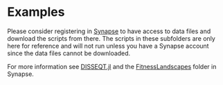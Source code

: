 # Examples

Please consider registering in [Synapse](https://www.synapse.org/) to have access to data files and download the scripts from there.
The scripts in these subfolders are only here for reference and will not run unless you have a Synapse account since the data files cannot be downloaded.

For more information see [DISSEQT.jl](https://github.com/rasmushenningsson/DISSEQT.jl) and the [FitnessLandscapes](https://www.synapse.org/#!Synapse:syn11639899) folder in Synapse.